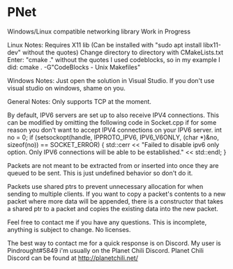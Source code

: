 # PNet
Windows/Linux compatible networking library Work in Progress


Linux Notes:
Requires X11 lib (Can be installed with "sudo apt install libx11-dev" without the quotes)
Change directory to directory with CMakeLists.txt
Enter: "cmake ." without the quotes
I used codeblocks, so in my example I did: cmake . -G"CodeBlocks - Unix Makefiles"

Windows Notes:
Just open the solution in Visual Studio. If you don't use visual studio on windows, shame on you.

General Notes:
Only supports TCP at the moment. 

By default, IPV6 servers are set up to also receive IPV4 connections.
This can be modified by omitting the following code in Socket.cpp if for some reason you don't want to accept IPV4 connections on your IPV6 server.
int no = 0;
if (setsockopt(handle, IPPROTO_IPV6, IPV6_V6ONLY, (char *)&no, sizeof(no)) == SOCKET_ERROR)
{
	std::cerr << "Failed to disable ipv6 only option. Only IPV6 connections will be able to be established." << std::endl;
}

Packets are not meant to be extracted from or inserted into once they are queued to be sent. This is just undefined behavior so don't do it.

Packets use shared ptrs to prevent unnecessary allocation for when sending to multiple clients. 
If you want to copy a packet's contents to a new packet where more data will be appended, there is a constructor that takes a shared ptr to a packet and copies the existing data into the new packet.

Feel free to contact me if you have any questions. This is incomplete, anything is subject to change. No licenses.

The best way to contact me for a quick response is on Discord. My user is Pindrought#5849 i'm usually on the Planet Chili Discord.
Planet Chili Discord can be found at http://planetchili.net/
